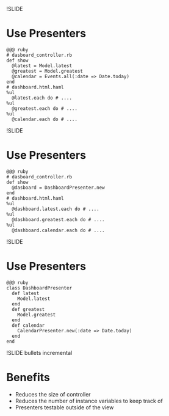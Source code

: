 !SLIDE
# Use Presenters #
    @@@ ruby
    # dasboard_controller.rb
    def show
      @latest = Model.latest
      @greatest = Model.greatest
      @calendar = Events.all(:date => Date.today)
    end
    # dashboard.html.haml
    %ul
      @latest.each do # ....
    %ul
      @greatest.each do # ....
    %ul
      @calendar.each do # ....
      
!SLIDE
# Use Presenters #
    @@@ ruby
    # dasboard_controller.rb
    def show
      @dasboard = DashboardPresenter.new
    end
    # dashboard.html.haml
    %ul
      @dashboard.latest.each do # ....
    %ul
      @dashboard.greatest.each do # ....
    %ul
      @dashboard.calendar.each do # ....
!SLIDE
# Use Presenters #
    @@@ ruby
    class DashboardPresenter
      def latest
        Model.latest
      end
      def greatest
        Model.greatest
      end
      def calendar
        CalendarPresenter.new(:date => Date.today)
      end
    end

!SLIDE bullets incremental
# Benefits #
* Reduces the size of controller
* Reduces the number of instance variables to keep track of
* Presenters testable outside of the view
